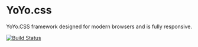 # YoYo.css
YoYo.CSS framework designed for modern browsers and is fully responsive.

[![Build Status](https://travis-ci.org/Bigalan09/YoYo.css.svg?branch=master)](https://travis-ci.org/Bigalan09/YoYo.css)
